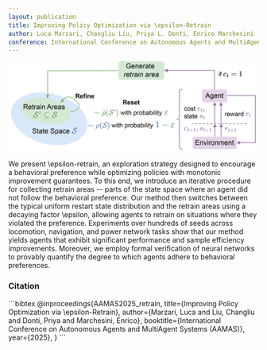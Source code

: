```yaml
---
layout: publication
title: Improving Policy Optimization via \epsilon-Retrain
author: Luca Marzari, Changliu Liu, Priya L. Donti, Enrico Marchesini
conference: International Conference on Autonomous Agents and MultiAgent Systems (AAMAS), 2025
---
```


<img title="Retrain" alt="General architecture of \epsilon-Retrain" src="/assets/img/publication_preview/AAMAS2025_epsretrain.png" class="post-image">

<p class="post-abstract">We present \epsilon-retrain, an exploration strategy designed to encourage a behavioral preference while optimizing policies with monotonic improvement guarantees. To this end, we introduce an iterative procedure for collecting retrain areas -- parts of the state space where an agent did not follow the behavioral preference. Our method then switches between the typical uniform restart state distribution and the retrain areas using a decaying factor \epsilon, allowing agents to retrain on situations where they violated the preference. Experiments over hundreds of seeds across locomotion, navigation, and power network tasks show that our method yields agents that exhibit significant performance and sample efficiency improvements. Moreover, we employ formal verification of neural networks to provably quantify the degree to which agents adhere to behavioral preferences.</p>

<h3>Citation</h3>
```bibtex
@inproceedings{AAMAS2025_retrain, 
    title={Improving Policy Optimization via \epsilon-Retrain}, 
    author={Marzari, Luca and Liu, Changliu and Donti, Priya and Marchesini, Enrico}, 
    booktitle={International Conference on Autonomous Agents and MultiAgent Systems (AAMAS)}, 
    year={2025}, 
}
```